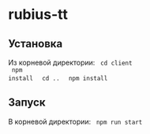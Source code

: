 # rubius-tt
## Установка
Из корневой директории:
<code>
  cd client
</code>
<br/>
<code>
  npm install
</code>
<code>
  cd ..
</code>
<code>
  npm install
</code>

## Запуск
В корневой директории:
<code>
  npm run start
</code>
